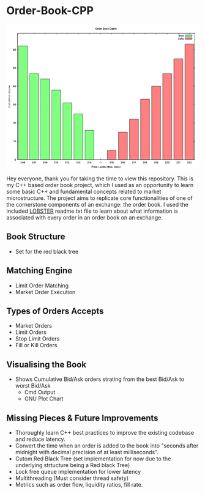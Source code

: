 # Order-Book-CPP
![GNU Plot of Order book](./example-orderbook-chart.png)

Hey everyone, thank you for taking the time to view this repository. This is my C++ based order book project, which I used as an opportunity to learn some basic C++ and fundamental concepts related to market microstructure. The project aims to replicate core functionalities of one of the cornerstone components of an exchange: the order book. I used the included [LOBSTER](https://lobsterdata.com/) readme txt file to learn about what information is associated with every order in an order book on an exchange.

## Book Structure
- Set for the red black tree

## Matching Engine
- Limit Order Matching
- Market Order Execution

## Types of Orders Accepts
- Market Orders
- Limit Orders
- Stop Limit Orders
- Fill or Kill Orders

## Visualising the Book
- Shows Cumulative Bid/Ask orders strating from the best Bid/Ask to worst Bid/Ask
    - Cmd Output
    - GNU Plot Chart

## Missing Pieces & Future Improvements
- Thoroughly learn C++ best practices to improve the existing codebase and reduce latency.
- Convert the time when an order is added to the book into "seconds after midnight with decimal precision of at least milliseconds".
- Cutom Red Black Tree (set implementation for now due to the underlying strtucture being a Red black Tree)
- Lock free queue implementation for lower latency
- Multithreading (Must consider thread safety)
- Metrics such as order flow, liquidity ratios, fill rate.


